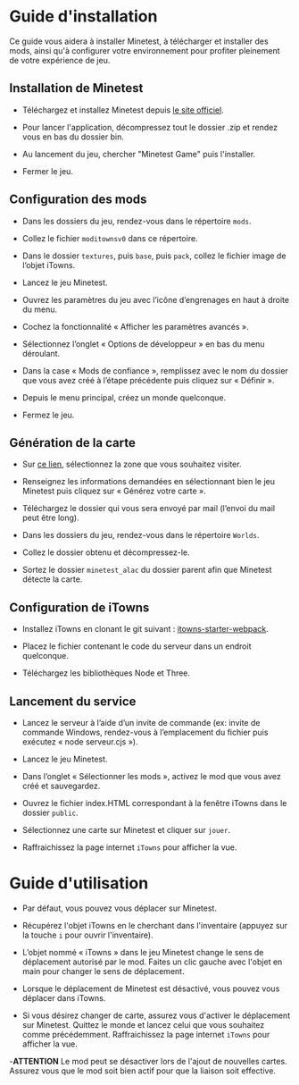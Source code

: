 # Guide d'installation

Ce guide vous aidera à installer Minetest, à télécharger et installer des mods, ainsi qu'à configurer votre environnement pour profiter pleinement de votre expérience de jeu.

## Installation de Minetest

- Téléchargez et installez Minetest depuis [le site officiel](https://www.minetest.net/).

- Pour lancer l'application, décompressez tout le dossier .zip et rendez vous en bas du dossier bin.

- Au lancement du jeu, chercher "Minetest Game" puis l'installer.

- Fermer le jeu.

## Configuration des mods

- Dans les dossiers du jeu, rendez-vous dans le répertoire `mods`.

- Collez le fichier `moditownsv0` dans ce répertoire.

- Dans le dossier `textures`, puis `base`, puis `pack`, collez le fichier image de l’objet iTowns.

- Lancez le jeu Minetest.

- Ouvrez les paramètres du jeu avec l’icône d’engrenages en haut à droite du menu.

- Cochez la fonctionnalité « Afficher les paramètres avancés ».

- Sélectionnez l’onglet « Options de développeur » en bas du menu déroulant.

- Dans la case « Mods de confiance », remplissez avec le nom du dossier que vous avez créé à l’étape précédente puis cliquez sur « Définir ».

- Depuis le menu principal, créez un monde quelconque.

- Fermez le jeu.

## Génération de la carte

- Sur [ce lien](https://minecraft.ign.fr), sélectionnez la zone que vous souhaitez visiter.

- Renseignez les informations demandées en sélectionnant bien le jeu Minetest puis cliquez sur « Générez votre carte ».

- Téléchargez le dossier qui vous sera envoyé par mail (l’envoi du mail peut être long).

- Dans les dossiers du jeu, rendez-vous dans le répertoire `Worlds`.

- Collez le dossier obtenu et décompressez-le.

- Sortez le dossier `minetest_alac` du dossier parent afin que Minetest détecte la carte.

## Configuration de iTowns

- Installez iTowns en clonant le git suivant : [itowns-starter-webpack](https://github.com/Desplandis/itowns-starter-webpack).

- Placez le fichier contenant le code du serveur dans un endroit quelconque.

- Téléchargez les bibliothèques Node et Three.

## Lancement du service

- Lancez le serveur à l’aide d’un invite de commande (ex: invite de commande Windows, rendez-vous à l’emplacement du fichier puis exécutez « node serveur.cjs »).
  
- Lancez le jeu Minetest.

- Dans l’onglet « Sélectionner les mods », activez le mod que vous avez créé et sauvegardez.

- Ouvrez le fichier index.HTML correspondant à la fenêtre iTowns dans le dossier `public`.

- Sélectionnez une carte sur Minetest et cliquer sur `jouer`.

- Raffraichissez la page internet `iTowns` pour afficher la vue.

# Guide d'utilisation

- Par défaut, vous pouvez vous déplacer sur Minetest.

- Récupérez l'objet iTowns en le cherchant dans l'inventaire (appuyez sur la touche `i` pour ouvrir l'inventaire).

- L’objet nommé « iTowns » dans le jeu Minetest change le sens de déplacement autorisé par le mod. Faites un clic gauche avec l'objet en main pour changer le sens de déplacement.

- Lorsque le déplacement de Minetest est désactivé, vous pouvez vous déplacer dans iTowns.

- Si vous désirez changer de carte, assurez vous d'activer le déplacement sur Minetest. Quittez le monde et lancez celui que vous souhaitez comme précédemment. Raffraichissez la page internet `iTowns` pour afficher la vue.

-**ATTENTION** Le mod peut se désactiver lors de l'ajout de nouvelles cartes. Assurez vous que le mod soit bien actif pour que la liaison soit effective.
